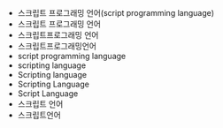 - 스크립트 프로그래밍 언어(script programming language)
- 스크립트 프로그래밍 언어
- 스크립트프로그래밍 언어
- 스크립트프로그래밍언어
- script programming language
- scripting language
- Scripting language
- Scripting Language
- Script Language
- 스크립트 언어
- 스크립트언어